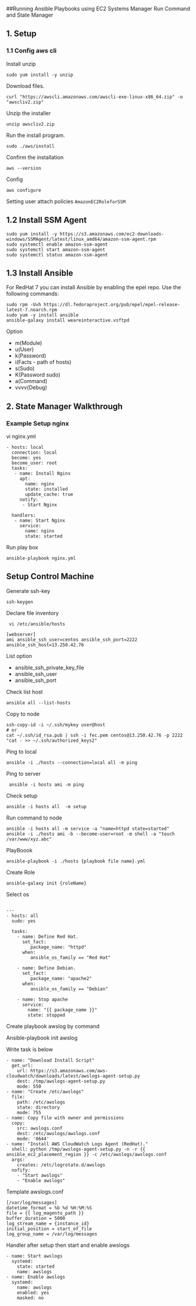 ##Running Ansible Playbooks using EC2 Systems Manager Run Command and State Manager
## 1. Setup 
### 1.1 Config aws cli
Install unzip
```angularjs
sudo yum install -y unzip
```
Download files.
```angularjs
curl "https://awscli.amazonaws.com/awscli-exe-linux-x86_64.zip" -o "awscliv2.zip"
```
Unzip the installer
```angularjs
unzip awscliv2.zip
```
Run the install program.
```angularjs
sudo ./aws/install
```
Confirm the installation
```angularjs
aws --version
```

Config
```angularjs
aws configure
```
Setting user attach policies `AmazonEC2RoleforSSM`
## 1.2 Install SSM Agent

```angularjs
sudo yum install -y https://s3.amazonaws.com/ec2-downloads-windows/SSMAgent/latest/linux_amd64/amazon-ssm-agent.rpm
sudo systemctl enable amazon-ssm-agent
sudo systemctl start amazon-ssm-agent
sudo systemctl status amazon-ssm-agent
```

## 1.3 Install Ansible
For RedHat 7 you can install Ansible by enabling the epel repo. Use the following commands:
```angularjs
sudo rpm -Uvh https://dl.fedoraproject.org/pub/epel/epel-release-latest-7.noarch.rpm
sudo yum -y install ansible
ansible-galaxy install weareinteractive.vsftpd
```
Option
- m(Module)
- u(User)
- k(Password)
- i(Facts - path of hosts)
- s(Sudo)
- K(Password sudo)
- a(Command)
- vvvv(Debug)
## 2. State Manager Walkthrough
### Example Setup nginx
vi nginx.yml
```angularjs
- hosts: local
  connection: local
  become: yes
  become_user: root
  tasks:
   - name: Install Nginx
     apt:
       name: nginx
       state: installed
       update_cache: true
     notify:
      - Start Nginx
 
  handlers:
   - name: Start Nginx
     service:
       name: nginx
       state: started
```
Run play box
```angularjs
ansible-playbook nginx.yml
```

## Setup Control Machine
Generate ssh-key
```angularjs
ssh-keygen
```

Declare file inventory
```angularjs
 vi /etc/ansible/hosts
```
```angularjs
[webserver]
ami ansible_ssh_user=centos ansible_ssh_port=2222 ansible_ssh_host=13.250.42.76
```
List option
- ansible_ssh_private_key_file
- ansible_ssh_user
- ansible_ssh_port

Check list host
```angularjs
ansible all --list-hosts
```

Copy to node
```angularjs
ssh-copy-id -i ~/.ssh/mykey user@host
# or
cat ~/.ssh/id_rsa.pub | ssh -i fec.pem centos@13.250.42.76 -p 2222 "cat - >> ~/.ssh/authorized_keys2"
```

Ping to local
```angularjs
ansible -i ./hosts --connection=local all -m ping
```

Ping to server
```angularjs
 ansible -i hosts ami -m ping
```

Check setup
```angularjs
ansible -i hosts all  -m setup
```

Run command to node
```angularjs
ansible -i hosts all -m service -a "name=httpd state=started"
ansible -i ./hosts ami -b --become-user=root -m shell -a "touch /var/www/xyz.abc"
```

PlayBoook
```angularjs
ansible-playbook -i ./hosts {playbook file name}.yml 
```

Create Role
```angularjs
ansible-galaxy init {roleName}
```

Select os

```

---
- hosts: all
  sudo: yes

  tasks:
    - name: Define Red Hat.
      set_fact:
         package_name: "httpd"
      when:
         ansible_os_family == "Red Hat"

    - name: Define Debian.
      set_fact:
         package_name: "apache2"
      when:
         ansible_os_family == "Debian"

    - name: Stop apache
      service:
        name: "{{ package_name }}"
        state: stopped
```


Create playbook awslog by command

Ansible-playbook init awslog

Write task is below
```
- name: "Download Install Script"
  get_url:
    url: https://s3.amazonaws.com/aws-cloudwatch/downloads/latest/awslogs-agent-setup.py
    dest: /tmp/awslogs-agent-setup.py
    mode: 550
- name: "Create /etc/awslogs"
  file:
    path: /etc/awslogs
    state: directory
    mode: 755
- name: Copy file with owner and permissions
  copy:
    src: awslogs.conf
    dest: /etc/awslogs/awslogs.conf
    mode: '0644'
- name: "Install AWS CloudWatch Logs Agent (RedHat)."
  shell: python /tmp/awslogs-agent-setup.py -n -r {{ ansible_ec2_placement_region }} -c /etc/awslogs/awslogs.conf
  args:
    creates: /etc/logrotate.d/awslogs
  nofify:
    - "Start awslogs"
    - "Enable awslogs"
```

Template awslogs.conf
```angularjs
[/var/log/messages]
datetime_format = %b %d %H:%M:%S
file = {{ log_magento_path }}
buffer_duration = 5000
log_stream_name = {instance_id}
initial_position = start_of_file
log_group_name = /var/log/messages
```

Handler after setup then start and enable awslogs
```angularjs
- name: Start awslogs
  systemd:
    state: started
    name: awslogs
- name: Enable awslogs
  systemd:
    name: awslogs
    enabled: yes
    masked: no
```

